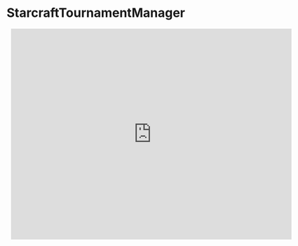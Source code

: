 # StarcraftTournamentManager

<div style="width: 640px; height: 480px; margin: 10px; position: relative;"><iframe allowfullscreen frameborder="0" style="width:640px; height:480px" src="https://www.lucidchart.com/documents/embeddedchart/85299c7f-e7f9-4f00-8689-4acec5e66dcd" id="dEYte92NBQvw"></iframe></div>

